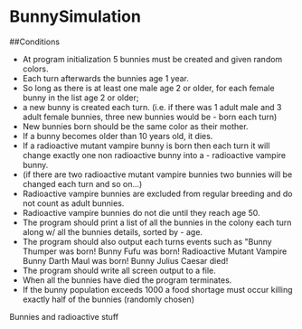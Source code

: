 BunnySimulation
===============

##Conditions
 - At program initialization 5 bunnies must be created and given random colors.
 - Each turn afterwards the bunnies age 1 year.
 - So long as there is at least one male age 2 or older, for each female bunny in the list age 2 or older;
 - a new bunny is created each turn. (i.e. if there was 1 adult male and 3 adult female bunnies, three new bunnies would be  - born each turn)
 - New bunnies born should be the same color as their mother.
 - If a bunny becomes older than 10 years old, it dies.
 - If a radioactive mutant vampire bunny is born then each turn it will change exactly one non radioactive bunny into a  - radioactive vampire bunny.
 - (if there are two radioactive mutant vampire bunnies two bunnies will be changed each turn and so on...)
 - Radioactive vampire bunnies are excluded from regular breeding and do not count as adult bunnies.
 - Radioactive vampire bunnies do not die until they reach age 50.
 - The program should print a list of all the bunnies in the colony each turn along w/ all the bunnies details, sorted by  - age.
 - The program should also output each turns events such as
    "Bunny Thumper was born!
    Bunny Fufu was born!
    Radioactive Mutant Vampire Bunny Darth Maul was born!
    Bunny Julius Caesar died!
 - The program should write all screen output to a file.
 - When all the bunnies have died the program terminates.
 - If the bunny population exceeds 1000 a food shortage must occur killing exactly half of the bunnies (randomly chosen)

Bunnies and radioactive stuff
